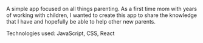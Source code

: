 A simple app focused on all things parenting. As a first time mom with years of working with children, I wanted to create this app to share the knowledge that I have and hopefully be able to help other new parents.

Technologies used: JavaScript, CSS, React
